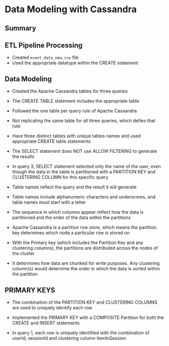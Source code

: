 # Data Modeling with Cassandra

## Summary

## ETL Pipeline Processing
- Created `event_data_new.csv` file
- Used the appropriate datatype within the CREATE statement

## Data Modeling
- Created the Apache Cassandra tables for three queries
- The CREATE TABLE statement includes the appropriate table
- Followed the one table per query rule of Apache Cassandra
- Not replicating the same table for all three queries, which defies that rule
- Have three distinct tables with unique tables names and used appropriate CREATE table statements
- The SELECT statement does NOT use ALLOW FILTERING to generate the results

- In query 3, SELECT statement selected only the name of the user, even though the data in the table is partitioned with a PARTITION KEY and CLUSTERING COLUMN for this specific query

- Table names reflect the query and the result it will generate
- Table names include alphanumeric characters and underscores, and table names must start with a letter

- The sequence in which columns appear reflect how the data is partitioned and the order of the data within the partitions

- Apache Cassandra is a partition row store, which means the partition key determines which node a particular row is stored on
- With the Primary key (which includes the Partition Key and any clustering columns), the partitions are distributed across the nodes of the cluster
- It determines how data are chunked for write purposes. Any clustering column(s) would determine the order in which the data is sorted within the partition

## PRIMARY KEYS
- The combination of the PARTITION KEY and CLUSTERING COLUMNS are used to uniquely identify each row

- Implemented the PRIMARY KEY with a COMPOSITE Partition for both the CREATE and INSERT statements

- In query 1, each row is uniquely identified with the combination of userId, sessionId and clustering column itemInSession
